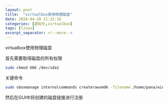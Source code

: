```yaml
---
layout: post
title:  "virtualbox使用物理磁盘"
date: 2020-04-20 21:31:16
categories: [虚拟化,virtualbox]
tags: [linux]
excerpt_separator: <!--more-->
---
```

virtualbox使用物理磁盘
<!--more-->

首先需要取得磁盘的所有权限
```bash
sudo chmod 666 /dev/sda1
```

关键命令
```bash
sudo vboxmanage internalcommands createrawvmdk -filename /home/pana/win10.vmdk -rawdisk /dev/sda1 -relative
```

然后在GUI中将创建的磁盘链接进行注册

